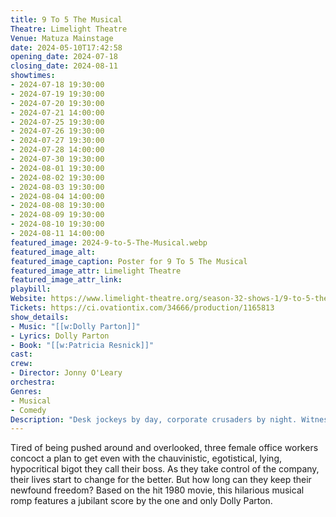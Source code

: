 ```yaml
---
title: 9 To 5 The Musical
Theatre: Limelight Theatre
Venue: Matuza Mainstage
date: 2024-05-10T17:42:58
opening_date: 2024-07-18
closing_date: 2024-08-11
showtimes:
- 2024-07-18 19:30:00
- 2024-07-19 19:30:00
- 2024-07-20 19:30:00
- 2024-07-21 14:00:00
- 2024-07-25 19:30:00
- 2024-07-26 19:30:00
- 2024-07-27 19:30:00
- 2024-07-28 14:00:00
- 2024-07-30 19:30:00
- 2024-08-01 19:30:00
- 2024-08-02 19:30:00
- 2024-08-03 19:30:00
- 2024-08-04 14:00:00
- 2024-08-08 19:30:00
- 2024-08-09 19:30:00
- 2024-08-10 19:30:00
- 2024-08-11 14:00:00
featured_image: 2024-9-to-5-The-Musical.webp
featured_image_alt: 
featured_image_caption: Poster for 9 To 5 The Musical
featured_image_attr: Limelight Theatre
featured_image_attr_link: 
playbill:
Website: https://www.limelight-theatre.org/season-32-shows-1/9-to-5-the-musical
Tickets: https://ci.ovationtix.com/34666/production/1165813
show_details: 
- Music: "[[w:Dolly Parton]]"
- Lyrics: Dolly Parton
- Book: "[[w:Patricia Resnick]]"
cast:
crew:
- Director: Jonny O'Leary
orchestra:
Genres:
- Musical
- Comedy
Description: "Desk jockeys by day, corporate crusaders by night. Witness Dolly Parton's iconic score fuel a spirited revolt against office tyranny."
---
```

Tired of being pushed around and overlooked, three female office workers concoct a plan to get even with the chauvinistic, egotistical, lying, hypocritical bigot they call their boss. As they take control of the company, their lives start to change for the better. But how long can they keep their newfound freedom? Based on the hit 1980 movie, this hilarious musical romp features a jubilant score by the one and only Dolly Parton.